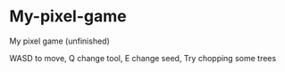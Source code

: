 # My-pixel-game
My pixel game (unfinished)

WASD to move, Q change tool, E change seed,
Try chopping some trees
